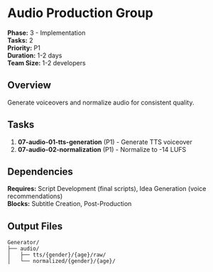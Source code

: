 # Audio Production Group

**Phase:** 3 - Implementation  
**Tasks:** 2  
**Priority:** P1  
**Duration:** 1-2 days  
**Team Size:** 1-2 developers

## Overview

Generate voiceovers and normalize audio for consistent quality.

## Tasks

1. **07-audio-01-tts-generation** (P1) - Generate TTS voiceover
2. **07-audio-02-normalization** (P1) - Normalize to -14 LUFS

## Dependencies

**Requires:** Script Development (final scripts), Idea Generation (voice recommendations)  
**Blocks:** Subtitle Creation, Post-Production

## Output Files

```
Generator/
├── audio/
│   ├── tts/{gender}/{age}/raw/
│   └── normalized/{gender}/{age}/
```
